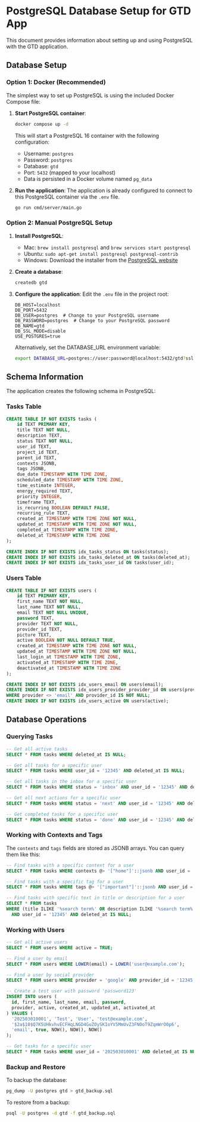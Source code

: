 # PostgreSQL Database Setup for GTD App

This document provides information about setting up and using PostgreSQL with the GTD application.

## Database Setup

### Option 1: Docker (Recommended)

The simplest way to set up PostgreSQL is using the included Docker Compose file:

1. **Start PostgreSQL container**:
   ```bash
   docker compose up -d
   ```
   
   This will start a PostgreSQL 16 container with the following configuration:
   - Username: `postgres`
   - Password: `postgres`
   - Database: `gtd`
   - Port: `5432` (mapped to your localhost)
   - Data is persisted in a Docker volume named `pg_data`

2. **Run the application**:
   The application is already configured to connect to this PostgreSQL container via the `.env` file.
   ```bash
   go run cmd/server/main.go
   ```

### Option 2: Manual PostgreSQL Setup

1. **Install PostgreSQL**:
   - Mac: `brew install postgresql` and `brew services start postgresql`
   - Ubuntu: `sudo apt-get install postgresql postgresql-contrib`
   - Windows: Download the installer from the [PostgreSQL website](https://www.postgresql.org/download/windows/)

2. **Create a database**:
   ```bash
   createdb gtd
   ```

3. **Configure the application**:
   Edit the `.env` file in the project root:
   ```
   DB_HOST=localhost
   DB_PORT=5432
   DB_USER=postgres  # Change to your PostgreSQL username
   DB_PASSWORD=postgres  # Change to your PostgreSQL password
   DB_NAME=gtd
   DB_SSL_MODE=disable
   USE_POSTGRES=true
   ```

   Alternatively, set the DATABASE_URL environment variable:
   ```bash
   export DATABASE_URL=postgres://user:password@localhost:5432/gtd?sslmode=disable
   ```

## Schema Information

The application creates the following schema in PostgreSQL:

### Tasks Table

```sql
CREATE TABLE IF NOT EXISTS tasks (
    id TEXT PRIMARY KEY,
    title TEXT NOT NULL,
    description TEXT,
    status TEXT NOT NULL,
    user_id TEXT,
    project_id TEXT,
    parent_id TEXT,
    contexts JSONB,
    tags JSONB,
    due_date TIMESTAMP WITH TIME ZONE,
    scheduled_date TIMESTAMP WITH TIME ZONE,
    time_estimate INTEGER,
    energy_required TEXT,
    priority INTEGER,
    timeframe TEXT,
    is_recurring BOOLEAN DEFAULT FALSE,
    recurring_rule TEXT,
    created_at TIMESTAMP WITH TIME ZONE NOT NULL,
    updated_at TIMESTAMP WITH TIME ZONE NOT NULL,
    completed_at TIMESTAMP WITH TIME ZONE,
    deleted_at TIMESTAMP WITH TIME ZONE
);

CREATE INDEX IF NOT EXISTS idx_tasks_status ON tasks(status);
CREATE INDEX IF NOT EXISTS idx_tasks_deleted_at ON tasks(deleted_at);
CREATE INDEX IF NOT EXISTS idx_tasks_user_id ON tasks(user_id);
```

### Users Table

```sql
CREATE TABLE IF NOT EXISTS users (
    id TEXT PRIMARY KEY,
    first_name TEXT NOT NULL,
    last_name TEXT NOT NULL,
    email TEXT NOT NULL UNIQUE,
    password TEXT,
    provider TEXT NOT NULL,
    provider_id TEXT,
    picture TEXT,
    active BOOLEAN NOT NULL DEFAULT TRUE,
    created_at TIMESTAMP WITH TIME ZONE NOT NULL,
    updated_at TIMESTAMP WITH TIME ZONE NOT NULL,
    last_login_at TIMESTAMP WITH TIME ZONE,
    activated_at TIMESTAMP WITH TIME ZONE,
    deactivated_at TIMESTAMP WITH TIME ZONE
);

CREATE INDEX IF NOT EXISTS idx_users_email ON users(email);
CREATE INDEX IF NOT EXISTS idx_users_provider_provider_id ON users(provider, provider_id) 
WHERE provider <> 'email' AND provider_id IS NOT NULL;
CREATE INDEX IF NOT EXISTS idx_users_active ON users(active);
```

## Database Operations

### Querying Tasks

```sql
-- Get all active tasks
SELECT * FROM tasks WHERE deleted_at IS NULL;

-- Get all tasks for a specific user
SELECT * FROM tasks WHERE user_id = '12345' AND deleted_at IS NULL;

-- Get all tasks in the inbox for a specific user
SELECT * FROM tasks WHERE status = 'inbox' AND user_id = '12345' AND deleted_at IS NULL;

-- Get all next actions for a specific user
SELECT * FROM tasks WHERE status = 'next' AND user_id = '12345' AND deleted_at IS NULL;

-- Get completed tasks for a specific user
SELECT * FROM tasks WHERE status = 'done' AND user_id = '12345' AND deleted_at IS NULL;
```

### Working with Contexts and Tags

The `contexts` and `tags` fields are stored as JSONB arrays. You can query them like this:

```sql
-- Find tasks with a specific context for a user
SELECT * FROM tasks WHERE contexts @> '["home"]'::jsonb AND user_id = '12345' AND deleted_at IS NULL;

-- Find tasks with a specific tag for a user
SELECT * FROM tasks WHERE tags @> '["important"]'::jsonb AND user_id = '12345' AND deleted_at IS NULL;

-- Find tasks with specific text in title or description for a user
SELECT * FROM tasks 
WHERE (title ILIKE '%search term%' OR description ILIKE '%search term%') 
  AND user_id = '12345' AND deleted_at IS NULL;
```

### Working with Users

```sql
-- Get all active users
SELECT * FROM users WHERE active = TRUE;

-- Find a user by email
SELECT * FROM users WHERE LOWER(email) = LOWER('user@example.com');

-- Find a user by social provider
SELECT * FROM users WHERE provider = 'google' AND provider_id = '12345';

-- Create a test user with password 'password123'
INSERT INTO users (
  id, first_name, last_name, email, password, 
  provider, active, created_at, updated_at, activated_at
) VALUES (
  '202503010001', 'Test', 'User', 'test@example.com', 
  '$2a$10$Q7K5UHkvhvECFHqLNGD4GuZOySKIoYV5MmUvZ3FNOoT9ZqmWrO0p6', 
  'email', true, NOW(), NOW(), NOW()
);

-- Get tasks for a specific user
SELECT * FROM tasks WHERE user_id = '202503010001' AND deleted_at IS NULL;
```

### Backup and Restore

To backup the database:
```bash
pg_dump -U postgres gtd > gtd_backup.sql
```

To restore from a backup:
```bash
psql -U postgres -d gtd -f gtd_backup.sql
```